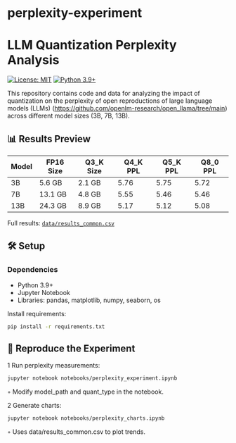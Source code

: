 # perplexity-experiment

# LLM Quantization Perplexity Analysis

[![License: MIT](https://img.shields.io/badge/License-MIT-yellow.svg)](https://opensource.org/licenses/MIT)
[![Python 3.9+](https://img.shields.io/badge/Python-3.9%2B-blue.svg)](https://www.python.org/)

This repository contains code and data for analyzing the impact of quantization on the perplexity of open reproductions of large language models (LLMs) (https://github.com/openlm-research/open_llama/tree/main) across different model sizes (3B, 7B, 13B).

## 📊 Results Preview
| Model | FP16 Size | Q3_K Size | Q4_K PPL | Q5_K PPL | Q8_0 PPL |
|-------|-----------|-----------|----------|----------|----------|
| 3B    | 5.6 GB    | 2.1 GB    | 5.76     | 5.75     | 5.72     |
| 7B    | 13.1 GB   | 4.8 GB    | 5.55     | 5.46     | 5.46     |
| 13B   | 24.3 GB   | 8.9 GB    | 5.17     | 5.12     | 5.08     |

Full results: [`data/results_common.csv`](data/results_common.csv)

## 🛠️ Setup

### Dependencies
- Python 3.9+
- Jupyter Notebook
- Libraries: pandas, matplotlib, numpy, seaborn, os

Install requirements:
```bash
pip install -r requirements.txt
```

## 🧪 Reproduce the Experiment
 1 Run perplexity measurements:

```bash
jupyter notebook notebooks/perplexity_experiment.ipynb
```
 ◦ Modify model_path and quant_type in the notebook.
 
 2 Generate charts:
```bash
jupyter notebook notebooks/perplexity_charts.ipynb
```
 ◦ Uses data/results_common.csv to plot trends.
